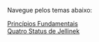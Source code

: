 
Navegue pelos temas abaixo:

[Princípios Fundamentais](principiosfundamentais.md)  
[Quatro Status de Jellinek](quatrostatus.md)

